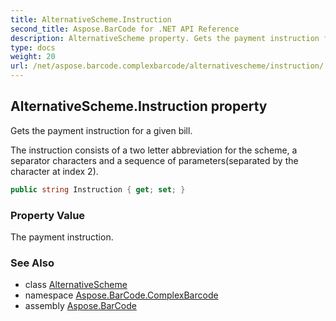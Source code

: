 ```yaml
---
title: AlternativeScheme.Instruction
second_title: Aspose.BarCode for .NET API Reference
description: AlternativeScheme property. Gets the payment instruction for a given bill
type: docs
weight: 20
url: /net/aspose.barcode.complexbarcode/alternativescheme/instruction/
---
```

## AlternativeScheme.Instruction property

Gets the payment instruction for a given bill.

The instruction consists of a two letter abbreviation for the scheme, a separator characters and a sequence of parameters(separated by the character at index 2).

```csharp
public string Instruction { get; set; }
```

### Property Value

The payment instruction.

### See Also

* class [AlternativeScheme](../)
* namespace [Aspose.BarCode.ComplexBarcode](../../../aspose.barcode.complexbarcode/)
* assembly [Aspose.BarCode](../../../)


